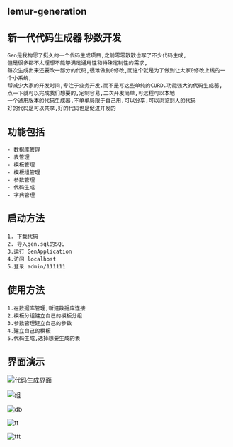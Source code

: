 lemur-generation
----------------------
新一代代码生成器 秒数开发
----------------------
	
	Gen是我构思了挺久的一个代码生成项目,之前零零散散也写了不少代码生成,
	但是很多都不太理想不能够满足通用性和特殊定制性的需求,
	每次生成出来还要改一部分的代码,很难做到0修改,而这个就是为了做到让大家0修改上线的一个小系统,
	帮减少大家的开发时间,专注于业务开发.而不是写这些单纯的CURD.功能强大的代码生成器,
	点一下就可以完成我们想要的,定制容易,二次开发简单,可远程可以本地
	一个通用版本的代码生成器,不单单局限于自己用,可以分享,可以浏览别人的代码
	好的代码是可以共享,好的代码也是促进开发的

功能包括 
---------

    - 数据库管理
    - 表管理
    - 模板管理
    - 模板组管理
    - 参数管理
    - 代码生成
    - 字典管理


启动方法
-----------
    1. 下载代码
    2. 导入gen.sql的SQL
    3.运行 GenApplication
    4.访问 localhost
    5.登录 admin/111111

使用方法
----------

    1.在数据库管理,新建数据库连接
    2.模板分组建立自己的模板分组
    3.参数管理建立自己的参数
    4.建立自己的模板
    5.代码生成,选择想要生成的表

界面演示
----------------------------------------------------------------------------------

![代码生成界面](https://git.oschina.net/uploads/images/2017/0913/214120_a097692e_69288.png "gencode.png")

![组](https://git.oschina.net/uploads/images/2017/0913/215434_b40e7468_69288.png "group.png")

![db](https://git.oschina.net/uploads/images/2017/0913/215453_fb373cfc_69288.png "db.png")

![tt](https://git.oschina.net/uploads/images/2017/0913/215501_81a29e95_69288.png "params.png")


![ttt](https://git.oschina.net/uploads/images/2017/0913/215537_c0e2a3b6_69288.png "template.png")